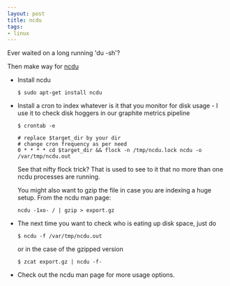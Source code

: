 ```yaml
---
layout: post
title: ncdu
tags:
- linux
---
```


Ever waited on a long running 'du -sh'?

Then make way for [ncdu](https://dev.yorhel.nl/ncdu)

- Install ncdu

  ```
  $ sudo apt-get install ncdu
  ```

- Install a cron to index whatever is it that you monitor for disk usage - I use it to check disk hoggers in our graphite metrics pipeline

  ```
  $ crontab -e

  # replace $target_dir by your dir
  # change cron frequency as per need
  0 * * * * cd $target_dir && flock -n /tmp/ncdu.lock ncdu -o /var/tmp/ncdu.out
  ```

  See that nifty flock trick? That is used to see to it that no more than one ncdu processes are running.

  You might also want to gzip the file in case you are indexing a huge setup. From the ncdu man page:

  ```
  ncdu -1xo- / | gzip > export.gz
  ```

- The next time you want to check who is eating up disk space, just do

  ```
  $ ncdu -f /var/tmp/ncdu.out
  ```

  or in the case of the gzipped version

  ```
  $ zcat export.gz | ncdu -f-
  ```

- Check out the ncdu man page for more usage options.
